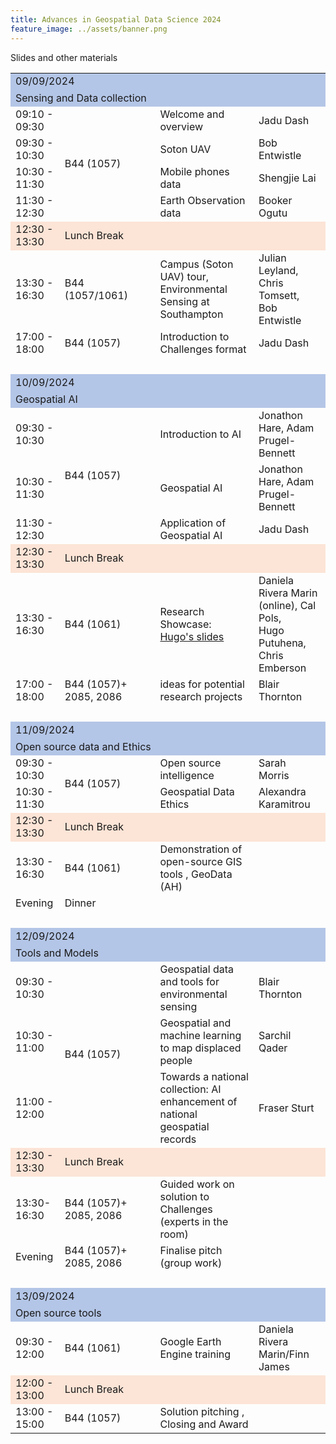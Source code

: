 ```yaml
---
title: Advances in Geospatial Data Science 2024
feature_image: ../assets/banner.png
---
```


Slides and other materials

<table border="0" width="1014" cellspacing="0" cellpadding="0">
<tbody>
<tr>
<td colspan="4" width="1014" height="28" style="vertical-align:middle; background:#B4C6E7;">09/09/2024</td>
</tr>
<tr>
<td colspan="4" height="25" style="vertical-align:middle; background:#B4C6E7;">Sensing and Data collection&nbsp;</td>
</tr>
<tr>
<td height="21">09:10 - 09:30</td>
<td rowspan="4">B44 (1057)</td>
<td>Welcome and overview</td>
<td>Jadu Dash</td>
</tr>
<tr>
<td height="21">09:30 - 10:30</td>
<td>Soton UAV</td>
<td>Bob Entwistle</td>
</tr>
<tr>
<td height="21">10:30 - 11:30</td>
<td>Mobile phones data</td>
<td>Shengjie Lai&nbsp;</td>
</tr>
<tr>
<td height="21">11:30 - 12:30</td>
<td>Earth Observation data</td>
<td>Booker Ogutu</td>
</tr>
<tr style="vertical-align:middle; background:#FCE4D6;">
<td height="21">12:30 - 13:30</td>
<td colspan="3">Lunch Break</td>
</tr>
<tr>
<td width="91" height="21">13:30 - 16:30</td>
<td width="157">B44 (1057/1061)&nbsp;</td>
<td>Campus (Soton UAV) tour, Environmental Sensing at Southampton</td>
<td>Julian Leyland, Chris Tomsett, Bob Entwistle</td>
</tr>
<tr>
<td width="91" height="21">17:00 - 18:00</td>
<td>B44 (1057)</td>
<td>Introduction to Challenges format</td>
<td>Jadu Dash</td>
</tr>
<tr><td colspan="4">&nbsp;</td></tr>
<tr>
<td colspan="4" height="28" style="vertical-align:middle; background:#B4C6E7;">10/09/2024</td>
</tr>
<tr>
<td colspan="4" width="1014" height="25" style="vertical-align:middle; background:#B4C6E7;">Geospatial AI</td>
</tr>
<tr>
<td height="21">09:30 - 10:30</td>
<td rowspan="3">B44 (1057)</td>
<td width="485">Introduction to AI&nbsp;</td>
<td>Jonathon Hare, Adam Prugel-Bennett</td>
</tr>
<tr>
<td height="21">10:30 - 11:30</td>
<td width="485">Geospatial AI</td>
<td>Jonathon Hare, Adam Prugel-Bennett</td>
</tr>
<tr>
<td height="21">11:30 - 12:30</td>
<td>Application of Geospatial AI</td>
<td>Jadu Dash</td>
</tr>
<tr style="vertical-align:middle; background:#FCE4D6;">
<td height="21">12:30 - 13:30</td>
<td colspan="3">Lunch Break</td>
</tr>
<tr>
<td width="91" height="45">13:30 - 16:30</td>
<td>B44 (1061)</td>
<td width="485">Research Showcase: <br/>
	<a href="assets/Research_showcase_Summer_School_on_Advances_Geospatial_HP.pdf">Hugo's slides</a> <br/></td>
<td width="281">Daniela Rivera Marin (online), Cal Pols, <br /> Hugo Putuhena, Chris Emberson</td>
</tr>
<tr>
<td height="21">17:00 - 18:00</td>
<td>B44 (1057)+ 2085, 2086</td>
<td width="485">ideas for potential research projects</td>
<td>Blair Thornton</td>
</tr>
<tr><td colspan="4">&nbsp;</td></tr>
<tr>
<td colspan="4" height="28" style="vertical-align:middle; background:#B4C6E7;">11/09/2024</td>
</tr>
<tr>
<td colspan="4" height="25" style="vertical-align:middle; background:#B4C6E7;">Open source data and Ethics</td>
</tr>
<tr>
<td height="36">09:30 - 10:30</td>
<td rowspan="2">B44 (1057)</td>
<td>Open source intelligence</td>
<td>Sarah Morris&nbsp;</td>
</tr>
<tr>
<td height="21">10:30 - 11:30</td>
<td>Geospatial Data Ethics</td>
<td width="281">Alexandra Karamitrou</td>
</tr>
<tr style="vertical-align:middle; background:#FCE4D6;">
<td height="21">12:30 - 13:30</td>
<td colspan="3">Lunch Break</td>
</tr>
<tr>
<td width="91" height="21">13:30 - 16:30</td>
<td>B44 (1061)&nbsp;</td>
<td width="485">Demonstration of open-source GIS tools , GeoData (AH)</td>
</tr>
<tr>
<td height="21">Evening</td>
<td width="485">Dinner</td>
</tr>
<tr><td colspan="4">&nbsp;</td></tr>
<tr>
<td colspan="4" height="28" style="vertical-align:middle; background:#B4C6E7;">12/09/2024</td>
</tr>
<tr>
<td colspan="4" width="1014" height="25" style="vertical-align:middle; background:#B4C6E7;">Tools and Models</td>
</tr>
<tr>
<td height="21">09:30 - 10:30</td>
<td rowspan="3">B44 (1057)</td>
<td>Geospatial data and tools for environmental sensing</td>
<td>Blair Thornton</td>
</tr>
<tr>
<td height="21">10:30 - 11:00</td>
<td>Geospatial and machine learning to map displaced people&nbsp;</td>
<td>Sarchil Qader&nbsp;</td>
</tr>
<tr>
<td height="21">11:00 - 12:00</td>
<td>Towards a national collection: AI enhancement of national geospatial records&nbsp;</td>
<td>Fraser Sturt</td>
</tr>
<tr style="vertical-align:middle; background:#FCE4D6;">
<td height="21">12:30 - 13:30</td>
<td colspan="3">Lunch Break</td>
</tr>
<tr>
<td height="21">13:30-16:30</td>
<td>B44 (1057)+ 2085, 2086</td>
<td>Guided work on solution to Challenges (experts in the room)</td>
</tr>
<tr>
<td height="21">Evening</td>
<td>B44 (1057)+ 2085, 2086</td>
<td>Finalise pitch (group work)</td>
</tr>
<tr><td colspan="4">&nbsp;</td></tr>
<tr>
<td colspan="4" height="28" style="vertical-align:middle; background:#B4C6E7;">13/09/2024</td>
</tr>
<tr>
<td colspan="4" height="25" style="vertical-align:middle; background:#B4C6E7;">Open source tools&nbsp;</td>
</tr>
<tr>
<td height="21">09:30 - 12:00</td>
<td>B44 (1061)</td>
<td>Google Earth Engine training</td>
<td>Daniela Rivera Marin/Finn James</td>
</tr>
<tr style="vertical-align:middle; background:#FCE4D6;">
<td height="21">12:00 - 13:00</td>
<td colspan="3">Lunch Break</td>
</tr>
<tr>
<td height="21">13:00 - 15:00</td>
<td>B44 (1057)</td>
<td>Solution pitching , Closing and Award</td>
</tr>
<tr>
</tr>
</tbody>
</table>